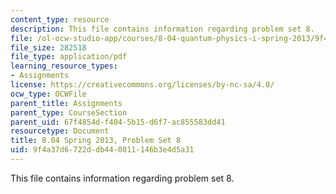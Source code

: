 ```yaml
---
content_type: resource
description: This file contains information regarding problem set 8.
file: /ol-ocw-studio-app/courses/8-04-quantum-physics-i-spring-2013/9f4a37d6722ddb440811146b3e4d5a31_MIT8_04S13_ps8.pdf
file_size: 282518
file_type: application/pdf
learning_resource_types:
- Assignments
license: https://creativecommons.org/licenses/by-nc-sa/4.0/
ocw_type: OCWFile
parent_title: Assignments
parent_type: CourseSection
parent_uid: 67f4854d-f404-5b15-d6f7-ac855583dd41
resourcetype: Document
title: 8.04 Spring 2013, Problem Set 8
uid: 9f4a37d6-722d-db44-0811-146b3e4d5a31
---
```

This file contains information regarding problem set 8.